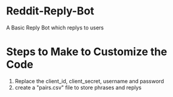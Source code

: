 # Reddit-Reply-Bot
A Basic Reply Bot which replys to users

# Steps to Make to Customize the Code
1. Replace the client_id, client_secret, username and password
2. create a "pairs.csv" file to store phrases and replys

